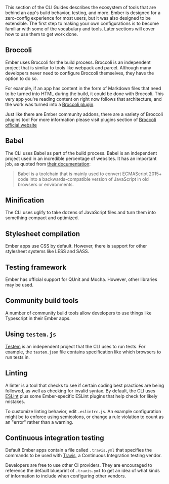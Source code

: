 This section of the CLI Guides describes the ecosystem of tools that are behind an app's build behavior, testing, and more.
Ember is designed for a zero-config experience for most users, but it was also designed to be extensible.
The first step to making your own configurations is to become familiar with some of the vocabulary and tools.
Later sections will cover how to use them to get work done.

## Broccoli

Ember uses Broccoli for the build process. Broccoli is an independent project that is similar to tools like webpack and parcel. Although many developers never need to configure Broccoli themselves, they have the option to do so.

For example, if an app has content in the form of Markdown files that need to be turned into HTML during the build, it could be done with Broccoli. This very app you're reading content on right now follows that architecture, and the work was turned into a [Broccoli plugin](https://github.com/stonecircle/broccoli-static-site-json).

<!-- alex disable just -->
Just like there are Ember community addons, there are a variety of Broccoli plugins too! For more information please visit plugins section of [Broccoli official website](https://broccoli.build/about.html#plugins)

## Babel

The CLI uses Babel as part of the build process. Babel is an independent project used in an incredible percentage of websites. It has an important job, as quoted from [their documentation](https://babeljs.io/docs/en):

> Babel is a toolchain that is mainly used to convert ECMAScript 2015+ code into a backwards-compatible version of JavaScript in old browsers or environments.

## Minification

The CLI uses uglify to take dozens of JavaScript files and turn them into something compact and optimized.

## Stylesheet compilation

Ember apps use CSS by default. However, there is support for other stylesheet systems like LESS and SASS.

## Testing framework

Ember has official support for QUnit and Mocha. However, other libraries may be used.

## Community build tools

A number of community build tools allow developers to use things like Typescript in their Ember apps.

## Using `testem.js`

[Testem](https://github.com/testem/testem) is an independent project that the CLI uses to run tests. For example, the `testem.json` file contains specification like which browsers to run tests in.

## Linting

A linter is a tool that checks to see if certain coding best practices are being followed, as well as checking for invalid syntax. By default, the CLI uses [ESLint](https://eslint.org) plus some Ember-specific ESLint plugins that help check for likely mistakes.

To customize linting behavior, edit `.eslintrc.js`. An example configuration might be to enforce using semicolons, or change a rule violation to count as an "error" rather than a warning.

## Continuous integration testing

Default Ember apps contain a file called `.travis.yml` that specifies the commands to be used with [Travis](https://travis-ci.org/), a Continuous Integration testing vendor.

Developers are free to use other CI providers. They are encouraged to reference the default blueprint of `.travis.yml` to get an idea of what kinds of information to include when configuring other vendors.
